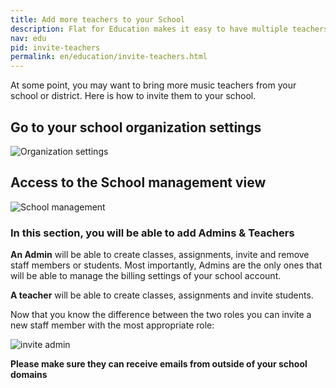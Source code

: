 ```yaml
---
title: Add more teachers to your School
description: Flat for Education makes it easy to have multiple teachers in the same accounts that can share students, resources and classes. We describe how to achieve it
nav: edu
pid: invite-teachers
permalink: en/education/invite-teachers.html
---
```


At some point, you may want to bring more music teachers from your school or district. Here is how to invite them to your school.

## Go to your school organization settings

![Organization settings](/help/assets/img/remove-students/account-settings.png)

## Access to the School management view

![School management](/help/assets/img/invite-teachers/school-section.png)

### In this section, you will be able to add Admins & Teachers

**An Admin** will be able to create classes, assignments, invite and remove staff members or students. Most importantly, Admins are the only ones that will be able to manage the billing settings of your school account.

**A teacher** will be able to create classes, assignments and invite students.

Now that you know the difference between the two roles you can invite a new staff member with the most appropriate role:

![invite admin](/help/assets/img/invite-teachers/invite-admin.png)

**Please make sure they can receive emails from outside of your school domains**